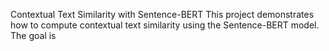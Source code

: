 Contextual Text Similarity with Sentence-BERT
This project demonstrates how to compute contextual text similarity using the Sentence-BERT model. The goal is
